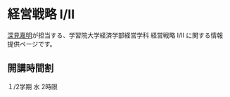# 経営戦略 I/II
[深見嘉明](https://github.com/icat-lab/icat_lab)が担当する、学習院大学経済学部経営学科 経営戦略 I/II に関する情報提供ページです。


## 開講時間割
１/2学期 水 2時限
